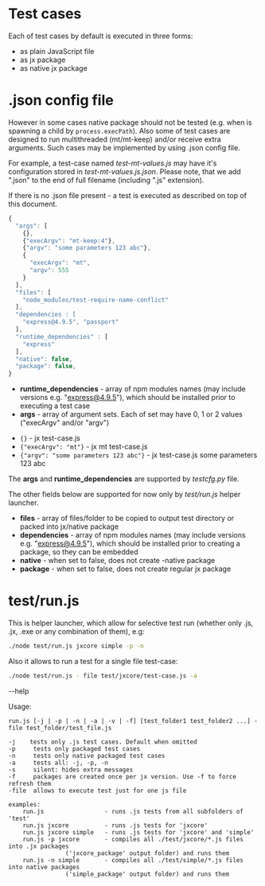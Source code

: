 
# Test cases

Each of test cases by default is executed in three forms:

* as plain JavaScript file
* as jx package
* as native jx package

# .json config file

However in some cases native package should not be tested (e.g. when is spawning a child by `process.execPath`).
Also some of test cases are designed to run multithreaded (mt/mt-keep) and/or receive extra arguments.
Such cases may be implemented by using .json config file.

For example, a test-case named *test-mt-values.js* may have it's configuration stored in *test-mt-values.js.json*.
Please note, that we add ".json" to the end of full filename (including ".js" extension).

If there is no .json file present - a test is executed as described on top of this document.

```js
{
  "args": [
    {},
    {"execArgv": "mt-keep:4"},
    {"argv": "some parameters 123 abc"},
    {
      "execArgv": "mt",
      "argv": 555
    }
  ],
  "files": [
    "node_modules/test-require-name-conflict"
  ],
  "dependencies : [
  	"express@4.9.5", "passport"
  ],
  "runtime_dependencies" : [
  	"express"
  ],
  "native": false,
  "package": false,
}
```

* **runtime_dependencies** - array of npm modules names (may include versions e.g. "express@4.9.5"), which should be installed prior to executing a test case
* **args** - array of argument sets. Each of set may have 0, 1 or 2 values ("execArgv" and/or "argv")

- `{}` - jx test-case.js
- `{"execArgv": "mt"}` - jx mt test-case.js
- `{"argv": "some parameters 123 abc"}` - jx test-case.js some parameters 123 abc

The **args** and **runtime_dependencies** are supported by *testcfg.py* file.

The other fields below are supported for now only by *test/run.js* helper launcher.

* **files** - array of files/folder to be copied to output test directory or packed into jx/native package
* **dependencies** - array of npm modules names (may include versions e.g. "express@4.9.5"), which should be installed prior to creating a package,
	so they can be embedded
* **native** - when set to false, does not create -native package
* **package** - when set to false, does not create regular jx package

# test/run.js

This is helper launcher, which allow for selective test run (whether only .js, .jx, .exe or any combination of them), e.g:
```bash
./node test/run.js jxcore simple -p -n
```

Also it allows to run a test for a single file test-case:
```bash
./node test/run.js - file test/jxcore/test-case.js -a
```

--help

Usage:

	run.js [-j | -p | -n | -a | -v | -f] [test_folder1 test_folder2 ...] -file test_folder/test_file.js

	-j    tests only .js test cases. Default when omitted
	-p     tests only packaged test cases
	-n     tests only native packaged test cases
	-a     tests all: -j, -p, -n
	-s     silent: hides extra messages
	-f     packages are created once per jx version. Use -f to force refresh them
	-file  allows to execute test just for one js file

	examples:
		run.js                 - runs .js tests from all subfolders of 'test'
		run.js jxcore          - runs .js tests for 'jxcore'
		run.js jxcore simple   - runs .js tests for 'jxcore' and 'simple'
		run.js -p jxcore       - compiles all ./test/jxcore/*.js files into .jx packages
					('jxcore_package' output folder) and runs them
		run.js -n simple       - compiles all ./test/simple/*.js files into native packages
					('simple_package' output folder) and runs them

